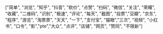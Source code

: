 ["简单",  "浏览", "知乎", "抖音", "砍价", "点赞", "扫码", "微信", "关注", "荣耀", "收藏", "二维码", "识别",  "极速", "评论", "每天", "截图", "投票","豆瓣", "京东",  "程序", "游览",  "淘票票", "天天", "一下",  "支付宝", "猫眼","三次", "视频", "小红书", "口令", "影","pte","大众", "点评", "店铺", "网页", "赞同", "不限新"]